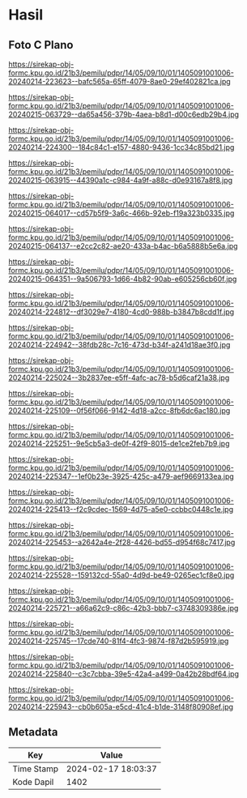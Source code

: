 # Hasil

## Foto C Plano

https://sirekap-obj-formc.kpu.go.id/21b3/pemilu/pdpr/14/05/09/10/01/1405091001006-20240214-223623--bafc565a-65ff-4079-8ae0-29ef402821ca.jpg

https://sirekap-obj-formc.kpu.go.id/21b3/pemilu/pdpr/14/05/09/10/01/1405091001006-20240215-063729--da65a456-379b-4aea-b8d1-d00c6edb29b4.jpg

https://sirekap-obj-formc.kpu.go.id/21b3/pemilu/pdpr/14/05/09/10/01/1405091001006-20240214-224300--184c84c1-e157-4880-9436-1cc34c85bd21.jpg

https://sirekap-obj-formc.kpu.go.id/21b3/pemilu/pdpr/14/05/09/10/01/1405091001006-20240215-063915--44390a1c-c984-4a9f-a88c-d0e93167a8f8.jpg

https://sirekap-obj-formc.kpu.go.id/21b3/pemilu/pdpr/14/05/09/10/01/1405091001006-20240215-064017--cd57b5f9-3a6c-466b-92eb-f19a323b0335.jpg

https://sirekap-obj-formc.kpu.go.id/21b3/pemilu/pdpr/14/05/09/10/01/1405091001006-20240215-064137--e2cc2c82-ae20-433a-b4ac-b6a5888b5e6a.jpg

https://sirekap-obj-formc.kpu.go.id/21b3/pemilu/pdpr/14/05/09/10/01/1405091001006-20240215-064351--9a506793-1d66-4b82-90ab-e605256cb60f.jpg

https://sirekap-obj-formc.kpu.go.id/21b3/pemilu/pdpr/14/05/09/10/01/1405091001006-20240214-224812--df3029e7-4180-4cd0-988b-b3847b8cdd1f.jpg

https://sirekap-obj-formc.kpu.go.id/21b3/pemilu/pdpr/14/05/09/10/01/1405091001006-20240214-224942--38fdb28c-7c16-473d-b34f-a241d18ae3f0.jpg

https://sirekap-obj-formc.kpu.go.id/21b3/pemilu/pdpr/14/05/09/10/01/1405091001006-20240214-225024--3b2837ee-e5ff-4afc-ac78-b5d6caf21a38.jpg

https://sirekap-obj-formc.kpu.go.id/21b3/pemilu/pdpr/14/05/09/10/01/1405091001006-20240214-225109--0f56f066-9142-4d18-a2cc-8fb6dc6ac180.jpg

https://sirekap-obj-formc.kpu.go.id/21b3/pemilu/pdpr/14/05/09/10/01/1405091001006-20240214-225251--9e5cb5a3-de0f-42f9-8015-de1ce2feb7b9.jpg

https://sirekap-obj-formc.kpu.go.id/21b3/pemilu/pdpr/14/05/09/10/01/1405091001006-20240214-225347--1ef0b23e-3925-425c-a479-aef9669133ea.jpg

https://sirekap-obj-formc.kpu.go.id/21b3/pemilu/pdpr/14/05/09/10/01/1405091001006-20240214-225413--f2c9cdec-1569-4d75-a5e0-ccbbc0448c1e.jpg

https://sirekap-obj-formc.kpu.go.id/21b3/pemilu/pdpr/14/05/09/10/01/1405091001006-20240214-225453--a2642a4e-2f28-4426-bd55-d954f68c7417.jpg

https://sirekap-obj-formc.kpu.go.id/21b3/pemilu/pdpr/14/05/09/10/01/1405091001006-20240214-225528--159132cd-55a0-4d9d-be49-0265ec1cf8e0.jpg

https://sirekap-obj-formc.kpu.go.id/21b3/pemilu/pdpr/14/05/09/10/01/1405091001006-20240214-225721--a66a62c9-c86c-42b3-bbb7-c3748309386e.jpg

https://sirekap-obj-formc.kpu.go.id/21b3/pemilu/pdpr/14/05/09/10/01/1405091001006-20240214-225745--17cde740-81f4-4fc3-9874-f87d2b595919.jpg

https://sirekap-obj-formc.kpu.go.id/21b3/pemilu/pdpr/14/05/09/10/01/1405091001006-20240214-225840--c3c7cbba-39e5-42a4-a499-0a42b28bdf64.jpg

https://sirekap-obj-formc.kpu.go.id/21b3/pemilu/pdpr/14/05/09/10/01/1405091001006-20240214-225943--cb0b605a-e5cd-41c4-b1de-3148f80908ef.jpg


## Metadata

| Key        | Value               |
| ---------- | ------------------- |
| Time Stamp | 2024-02-17 18:03:37 |
| Kode Dapil | 1402                |



